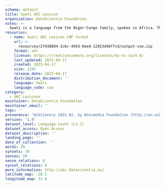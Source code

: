 ```yaml
---
schema: default
title: Swati UKC Lexicon
organization: DataScientia Foundation
notes: >-
  Swati is a language from the Niger-Congo family, spoken in Africa. The UKC Lexicon of Swati is represented as a lexico-semantic network. It consists of words, word senses, synsets, as well as sense-level and synset-level relationships.
resources:
  - name: Swati UKC Lexicon LMF format
    url: >-
      resources/27438084-3c6c-445d-8eed-12923d46f7cd/output-ssw.zip
    format: xml
    license: https://creativecommons.org/licenses/by-nc-sa/4.0/
    last_updated: 2023-04-17
    created: 2023-04-17
    size: 2245
    release_date: 2023-04-17
    distribution_document: ''
    language: Swati
    language_code: ssw
category:
  - UKC Lexicons
maintainer: DataScientia Foundation
maintainer_email: ''
tags: ''
provenance: 'Wiktionary 2022.01. by Wikimedia Foundation (http://en.wiktionary.org); CogNet 2.1 by Khuyagbaatar Batsuren, National University of Mongolia (http://cognet.ukc.disi.unitn.it); Princeton WordNet 2.1 by Princeton University (https://wordnet.princeton.edu)'
version: '1.0'
dataset_level: Language Level (L1-2)
dataset_access: Open Access
dataset_description: ''
landing_page: ''
date_of_collection: ''
words: 20
synsets: 19
senses: 20
sense_relations: 0
synset_relations: 0
more_information: http://ukc.datascientia.eu/
latitude_map: -26.5
longitude_map: 31.0
---
```

